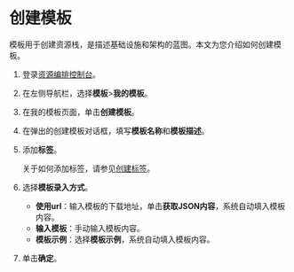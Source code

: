 # 创建模板

模板用于创建资源栈，是描述基础设施和架构的蓝图。本文为您介绍如何创建模板。

1.  登录[资源编排控制台](http://ros.console.aliyun.com)。

2.  在左侧导航栏，选择**模板**\>**我的模板**。

3.  在我的模板页面，单击**创建模板**。

4.  在弹出的创建模板对话框，填写**模板名称**和**模板描述**。

5.  添加**标签**。

    关于如何添加标签，请参见[创建标签](/cn.zh-CN/标签/通过标签管理模板/创建标签.md)。

6.  选择**模板录入方式**。

    -   **使用url**：输入模板的下载地址，单击**获取JSON内容**，系统自动填入模板内容。
    -   **输入模板**：手动输入模板内容。
    -   **模板示例**：选择**模板示例**，系统自动填入模板内容。
7.  单击**确定**。


